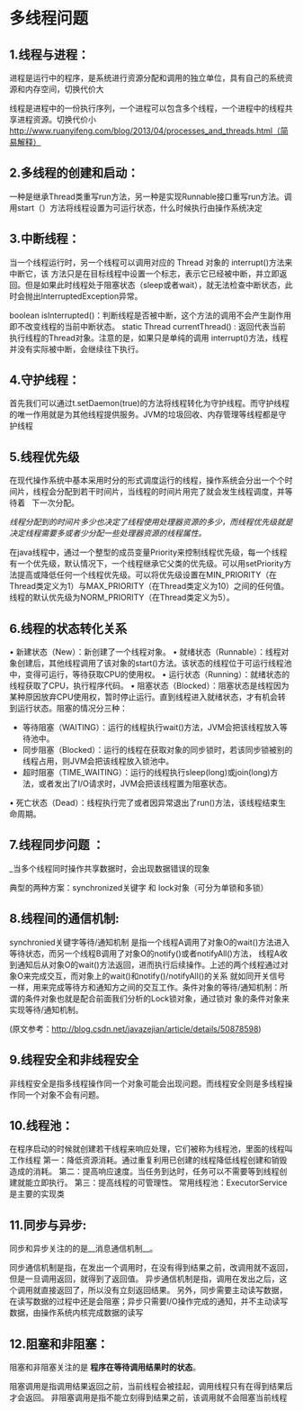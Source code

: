 # 多线程问题

## 1.线程与进程：
进程是运行中的程序，是系统进行资源分配和调用的独立单位，具有自己的系统资源和内存空间，切换代价大

线程是进程中的一份执行序列，一个进程可以包含多个线程，一个进程中的线程共享进程资源。切换代价小
http://www.ruanyifeng.com/blog/2013/04/processes_and_threads.html（简易解释）

## 2.多线程的创建和启动：
一种是继承Thread类重写run方法，另一种是实现Runnable接口重写run方法。调用start（）方法将线程设置为可运行状态，什么时候执行由操作系统决定

## 3.中断线程：
 当一个线程运行时，另一个线程可以调用对应的 Thread 对象的 interrupt()方法来中断它，该 方法只是在目标线程中设置一个标志，表示它已经被中断，并立即返回。但是如果此时线程处于阻塞状态（sleep或者wait），就无法检查中断状态，此时会抛出InterruptedException异常。

boolean isInterrupted()：判断线程是否被中断，这个方法的调用不会产生副作用即不改变线程的当前中断状态。
static Thread currentThread() : 返回代表当前执行线程的Thread对象。注意的是，如果只是单纯的调用 interrupt()方法，线程并没有实际被中断，会继续往下执行。

## 4.守护线程：
首先我们可以通过t.setDaemon(true)的方法将线程转化为守护线程。而守护线程的唯一作用就是为其他线程提供服务。JVM的垃圾回收、内存管理等线程都是守护线程

## 5.线程优先级
在现代操作系统中基本采用时分的形式调度运行的线程，操作系统会分出一个个时间片，线程会分配到若干时间片，当线程的时间片用完了就会发生线程调度，并等待着   下一次分配。

_线程分配到的时间片多少也决定了线程使用处理器资源的多少，而线程优先级就是决定线程需要多或者少分配一些处理器资源的线程属性。_

在java线程中，通过一个整型的成员变量Priority来控制线程优先级，每一个线程有一个优先级，默认情况下，一个线程继承它父类的优先级。可以用setPriority方法提高或降低任何一个线程优先级。可以将优先级设置在MIN_PRIORITY（在Thread类定义为1）与MAX_PRIORITY（在Thread类定义为10）之间的任何值。线程的默认优先级为NORM_PRIORITY（在Thread类定义为5）。

## 6.线程的状态转化关系
>
•	新建状态（New）：新创建了一个线程对象。
•	就绪状态（Runnable）：线程对象创建后，其他线程调用了该对象的start()方法。该状态的线程位于可运行线程池中，变得可运行，等待获取CPU的使用权。
•	运行状态（Running）：就绪状态的线程获取了CPU，执行程序代码。
•	阻塞状态（Blocked）：阻塞状态是线程因为某种原因放弃CPU使用权，暂时停止运行。直到线程进入就绪状态，才有机会转到运行状态。阻塞的情况分三种：
  - 等待阻塞（WAITING）：运行的线程执行wait()方法，JVM会把该线程放入等待池中。
  - 同步阻塞（Blocked）：运行的线程在获取对象的同步锁时，若该同步锁被别的线程占用，则JVM会把该线程放入锁池中。
  - 超时阻塞（TIME_WAITING）：运行的线程执行sleep(long)或join(long)方法，或者发出了I/O请求时，JVM会把该线程置为阻塞状态。
  
•	死亡状态（Dead）：线程执行完了或者因异常退出了run()方法，该线程结束生命周期。


## 7.线程同步问题 ：
_当多个线程同时操作共享数据时，会出现数据错误的现象

典型的两种方案：synchronized关键字 和 lock对象（可分为单锁和多锁）

## 8.线程间的通信机制:
synchronied关键字等待/通知机制 是指一个线程A调用了对象O的wait()方法进入等待状态，而另一个线程B调用了对象O的notify()或者notifyAll()方法，
线程A收到通知后从对象O的wait()方法返回，进而执行后续操作。上述的两个线程通过对象O来完成交互，而对象上的wait()和notify()/notifyAll()的关系
就如同开关信号一样，用来完成等待方和通知方之间的交互工作。条件对象的等待/通知机制：所谓的条件对象也就是配合前面我们分析的Lock锁对象，通过锁对
象的条件对象来实现等待/通知机制。

(原文参考：http://blog.csdn.net/javazejian/article/details/50878598)

## 9.线程安全和非线程安全
 非线程安全是指多线程操作同一个对象可能会出现问题。而线程安全则是多线程操作同一个对象不会有问题。

## 10.线程池： 
在程序启动的时候就创建若干线程来响应处理，它们被称为线程池，里面的线程叫工作线程 
第一：降低资源消耗。通过重复利用已创建的线程降低线程创建和销毁造成的消耗。 
第二：提高响应速度。当任务到达时，任务可以不需要等到线程创建就能立即执行。 
第三：提高线程的可管理性。 
常用线程池：ExecutorService 是主要的实现类

## 11.同步与异步:
同步和异步关注的的是__消息通信机制__。

同步通信机制是指，在发出一个调用时，在没有得到结果之前，改调用就不返回，但是一旦调用返回，就得到了返回值。
异步通信机制是指，调用在发出之后，这个调用就直接返回了，所以没有立刻返回结果。
另外，同步需要主动读写数据，在读写数据的过程中还是会阻塞；异步只需要I/O操作完成的通知，并不主动读写数据，由操作系统内核完成数据的读写

## 12.阻塞和非阻塞：
阻塞和非阻塞关注的是
**程序在等待调用结果时的状态**。

阻塞调用是指调用结果返回之前，当前线程会被挂起，调用线程只有在得到结果后才会返回。
非阻塞调用是指不能立刻得到结果之前，该调用就不会阻塞当前线程


